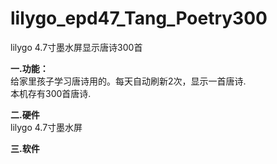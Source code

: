 # lilygo_epd47_Tang_Poetry300
lilygo 4.7寸墨水屏显示唐诗300首

<b>一.功能：</b><br/>
   给家里孩子学习唐诗用的。每天自动刷新2次，显示一首唐诗.<br/>
   本机存有300首唐诗.<br/>

<b>二.硬件</b><br/>
    lilygo 4.7寸墨水屏<br/>
    
<b>三.软件  </b><br/>
   
 

